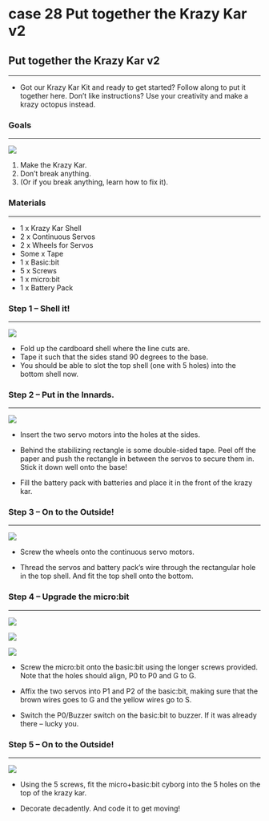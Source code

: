 # case 28 Put together the Krazy Kar v2 

## Put together the Krazy Kar v2
---
- Got our Krazy Kar Kit and ready to get started? Follow along to put it together here.
Don’t like instructions? Use your creativity and make a krazy octopus instead.



### Goals
---

![](./images/m79il8J.png)


 1. Make the Krazy Kar.
 2. Don’t break anything.
 3. (Or if you break anything, learn how to fix it).
 
           
    
### Materials
---
- 1 x Krazy Kar Shell
- 2 x Continuous Servos
- 2 x Wheels for Servos
- Some x Tape
- 1 x Basic:bit
- 5 x Screws
- 1 x micro:bit
- 1 x Battery Pack

### Step 1 – Shell it! 
---

![](./images/Dm0im8u.png)

- Fold up the cardboard shell where the line cuts are.
- Tape it such that the sides stand 90 degrees to the base.
- You should be able to slot the top shell (one with 5 holes) into the bottom shell now.

### Step 2 – Put in the Innards.
---

![](./images/QFPRafF.png)

- Insert the two servo motors into the holes at the sides.

- Behind the stabilizing rectangle is some double-sided tape. Peel off the paper and push the rectangle in between the servos to secure them in. Stick it down well onto the base!

- Fill the battery pack with batteries and place it in the front of the krazy kar.


### Step 3 – On to the Outside!
---

![](./images/jcbfc8r.png)

- Screw the wheels onto the continuous servo motors.

- Thread the servos and battery pack’s wire through the rectangular hole in the top shell. And fit the top shell onto the bottom. 


### Step 4 – Upgrade the micro:bit
---

![](./images/FCBt2rx.png)

![](./images/QQX9HFg.png)

![](./images/rnX6e5B.png)


- Screw the micro:bit onto the basic:bit using the longer screws provided. Note that the holes should align, P0 to P0 and G to G.

- Affix the two servos into P1 and P2 of the basic:bit, making sure that the brown wires goes to G and the yellow wires go to S. 

- Switch the P0/Buzzer switch on the basic:bit to buzzer. If it was already there – lucky you.



### Step 5 – On to the Outside!
---

![](./images/36e1m2j.jpg)

- Using the 5 screws, fit the micro+basic:bit cyborg into the 5 holes on the top of the krazy kar.

- Decorate decadently. And code it to get moving! 
